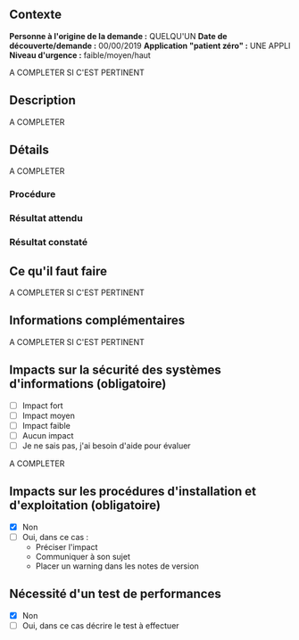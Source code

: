 ## Contexte

**Personne à l'origine de la demande :** QUELQU'UN
**Date de découverte/demande :** 00/00/2019
**Application "patient zéro" :** UNE APPLI
**Niveau d'urgence :** faible/moyen/haut

A COMPLETER SI C'EST PERTINENT

## Description

A COMPLETER

## Détails

A COMPLETER

### Procédure

### Résultat attendu

### Résultat constaté

## Ce qu'il faut faire

A COMPLETER SI C'EST PERTINENT

## Informations complémentaires

A COMPLETER SI C'EST PERTINENT

## Impacts sur la sécurité des systèmes d'informations (obligatoire)

- [ ] Impact fort
- [ ] Impact moyen
- [ ] Impact faible
- [ ] Aucun impact
- [ ] Je ne sais pas, j'ai besoin d'aide pour évaluer

A COMPLETER

## Impacts sur les procédures d'installation et d'exploitation (obligatoire)

- [x] Non
- [ ] Oui, dans ce cas :
  - Préciser l'impact
  - Communiquer à son sujet
  - Placer un warning dans les notes de version

## Nécessité d'un test de performances

- [x] Non
- [ ] Oui, dans ce cas décrire le test à effectuer

